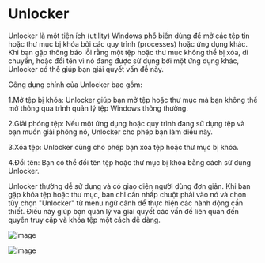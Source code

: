 # Unlocker
 Unlocker là một tiện ích (utility) Windows phổ biến dùng để mở các tệp tin hoặc thư mục bị khóa bởi các quy trình (processes) hoặc ứng dụng khác. Khi bạn gặp thông báo lỗi rằng một tệp hoặc thư mục không thể bị xóa, di chuyển, hoặc đổi tên vì nó đang được sử dụng bởi một ứng dụng khác, Unlocker có thể giúp bạn giải quyết vấn đề này.

Công dụng chính của Unlocker bao gồm:

1.Mở tệp bị khóa: Unlocker giúp bạn mở tệp hoặc thư mục mà bạn không thể mở thông qua trình quản lý tệp Windows thông thường.

2.Giải phóng tệp: Nếu một ứng dụng hoặc quy trình đang sử dụng tệp và bạn muốn giải phóng nó, Unlocker cho phép bạn làm điều này.

3.Xóa tệp: Unlocker cũng cho phép bạn xóa tệp hoặc thư mục bị khóa.

4.Đổi tên: Bạn có thể đổi tên tệp hoặc thư mục bị khóa bằng cách sử dụng Unlocker.

Unlocker thường dễ sử dụng và có giao diện người dùng đơn giản. Khi bạn gặp khóa tệp hoặc thư mục, bạn chỉ cần nhấp chuột phải vào nó và chọn tùy chọn "Unlocker" từ menu ngữ cảnh để thực hiện các hành động cần thiết. Điều này giúp bạn quản lý và giải quyết các vấn đề liên quan đến quyền truy cập và khóa tệp một cách dễ dàng. 

![image](https://github.com/TrinhTuandan/Unlocker---X-a-1-file-C-ng-u/assets/103828753/c97c3afa-20b4-4028-8b2d-1680cfbb9af7)

![image](https://github.com/TrinhTuandan/Unlocker---X-a-1-file-C-ng-u/assets/103828753/6f61a34c-363e-4daf-8c86-0972c13fe792)
